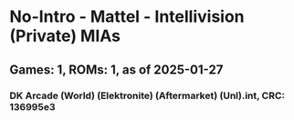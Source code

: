 # No-Intro - Mattel - Intellivision (Private) MIAs
## Games: 1, ROMs: 1, as of 2025-01-27
### DK Arcade (World) (Elektronite) (Aftermarket) (Unl).int, CRC: 136995e3
